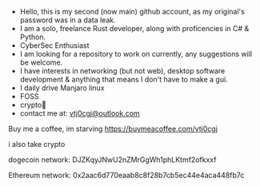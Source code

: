 - Hello, this is my second (now main) github account, as my original's password was in a data leak.
- I am a solo, freelance Rust developer, along with proficencies in C# & Python.
- CyberSec Enthusiast
- I am looking for a repository to work on currently, any suggestions will be welcome.
- I have interests in networking (but not web), desktop software development & anything that means I don't have to make a gui.
- I daily drive Manjaro linux
- FOSS
- crypto🗿
- contact me at: vtj0cgj@outlook.com


Buy me a coffee, im starving
https://buymeacoffee.com/vtj0cgj

i also take crypto

dogecoin network:
DJZKqyJNwU2nZMrGgWh1phLKtmf2ofkxxf

Ethereum network:
0x2aac6d770eaab8c8f28b7cb5ec44e4aca448fb7c